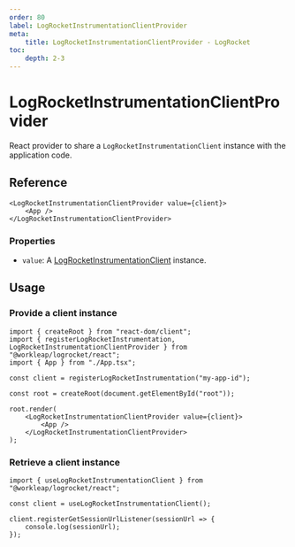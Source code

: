 ```yaml
---
order: 80
label: LogRocketInstrumentationClientProvider
meta:
    title: LogRocketInstrumentationClientProvider - LogRocket
toc:
    depth: 2-3
---
```


# LogRocketInstrumentationClientProvider

React provider to share a `LogRocketInstrumentationClient` instance with the application code.

## Reference

```tsx
<LogRocketInstrumentationClientProvider value={client}>
    <App />
</LogRocketInstrumentationClientProvider>
```

### Properties

- `value`: A [LogRocketInstrumentationClient](./LogRocketInstrumentationClient.md) instance.

## Usage

### Provide a client instance

```tsx !#10-12
import { createRoot } from "react-dom/client";
import { registerLogRocketInstrumentation, LogRocketInstrumentationClientProvider } from "@workleap/logrocket/react";
import { App } from "./App.tsx";

const client = registerLogRocketInstrumentation("my-app-id");

const root = createRoot(document.getElementById("root"));

root.render(
    <LogRocketInstrumentationClientProvider value={client}>
        <App />
    </LogRocketInstrumentationClientProvider>
);
```

### Retrieve a client instance

```tsx !#3
import { useLogRocketInstrumentationClient } from "@workleap/logrocket/react";

const client = useLogRocketInstrumentationClient();

client.registerGetSessionUrlListener(sessionUrl => {
    console.log(sessionUrl);
});
```
